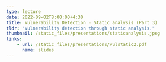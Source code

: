 ```yaml
---
type: lecture
date: 2022-09-02T8:00:00+4:30
title: Vulnerability Detection - Static analysis (Part 3)
tldr: "Vulnerability detection through static analysis."
thumbnail: /static_files/presentations/staticanalysis.jpeg
links:
    - url: /static_files/presentations/vulstatic2.pdf
      name: slides
---
```

